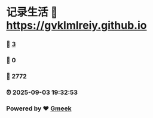# 记录生活 :link: https://gvklmlreiy.github.io 
### :page_facing_up: [3](https://gvklmlreiy.github.io/tag.html) 
### :speech_balloon: 0 
### :hibiscus: 2772 
### :alarm_clock: 2025-09-03 19:32:53 
### Powered by :heart: [Gmeek](https://github.com/Meekdai/Gmeek)
